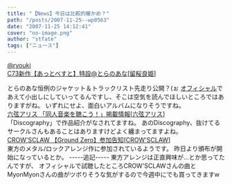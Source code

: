 ```yaml
---
title: "【News】今日は比較的暖かめ？"
path: "/posts/2007-11-25--wp0563"
date: "2007-11-25 14:12:41"
cover: "no-image.png"
author: "stfate"
tags: ["ニュース"]
---
```


<style type="text/css">
<!--
p {white-space: pre-wrap};
-->
</style>

<a class="topics" href="http://www.toranoana.jp/shop/071122_at/" target="_blank">@ryouki C73新作【あっとべすと】特設@とらのあな</a><span class="junre">[<a href="http://ryouki.net/" target="_blank">留桜良姫</a>]</span>
<div class="news">とらのあな恒例のジャケット＆トラックリスト先走り公開？(ぉ
<a href="http://ryouki.net/besthp/" target="_blank">オフィシャル</a>であえて小出しにしていってるんですし、そこは空気を読んでほしいところではありますがね。
いずれにせよ、面白いアルバムになりそうですね。</div>
<a class="topics" href="http://www.rokugen.net/" target="_blank">六弦アリス 「同人音楽を聴こう！」掲載情報</a><span class="junre">[<a href="http://www.rokugen.net/" target="_blank">六弦アリス</a>]</span>
<div class="news">「Discography」で作品紹介がなされてますね。
あのDiscography、抜けてるサークルさんもあることはありますけどよく纏まってますよね。</div>
<a class="topics" href="http://www.crowsclaw.info/" target="_blank">CROW'SCLAW 【Ground Zero】参加告知</a><span class="junre">[<a href="http://www.crowsclaw.info/" target="_blank">CROW'SCLAW</a>]</span>
<div class="news">東方のメタル/ロックアレンジ作に参加されているようです。
昨日より頒布が開始になっているとか。
-----追記-----
東方アレンジは正直興味が…とか思ってたんですが、
オフィシャルで試聴したところCROW'SCLAWさんの曲とMyonMyonさんの曲がツボりそうな気がするので今週中にでも買ってきますw</div>
